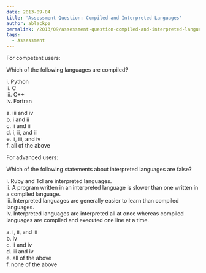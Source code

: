 ```yaml
---
date: 2013-09-04
title: 'Assessment Question: Compiled and Interpreted Languages'
author: ablackpz
permalink: /2013/09/assessment-question-compiled-and-interpreted-languages/
tags:
  - Assessment
---
```

For competent users:

Which of the following languages are compiled?

i. Python  
ii. C  
iii. C++  
iv. Fortran

a. iii and iv  
b. i and ii  
c. ii and iii  
d. i, ii, and iii  
e. ii, iii, and iv  
f. all of the above

For advanced users:

Which of the following statements about interpreted languages are false?

i. Ruby and Tcl are interpreted languages.  
ii. A program written in an interpreted language is slower than one written in a compiled language.  
iii. Interpreted languages are generally easier to learn than compiled languages.  
iv. Interpreted languages are interpreted all at once whereas compiled languages are compiled and executed one line at a time.

a. i, ii, and iii  
b. iv  
c. ii and iv  
d. iii and iv  
e. all of the above  
f. none of the above
